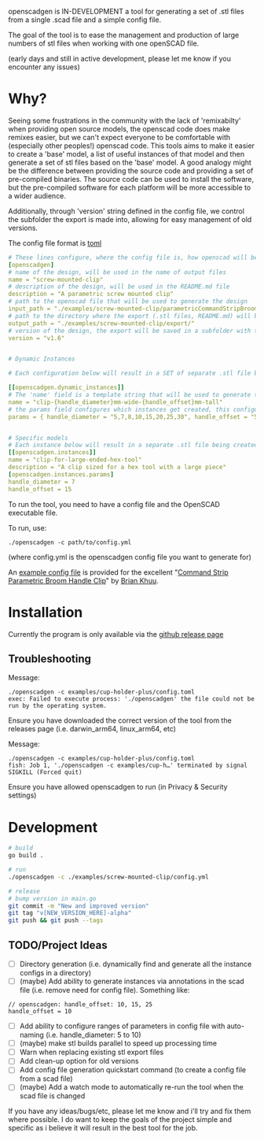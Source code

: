openscadgen is IN-DEVELOPMENT a tool for generating a set of .stl files from a single .scad file and a simple config file.

The goal of the tool is to ease the management and production of large numbers of stl files when working with one openSCAD file.

(early days and still in active development, please let me know if you encounter any issues)

# Why?

Seeing some frustrations in the community with the lack of 'remixabilty' when providing open source models, the openscad code does make remixes easier, but we can't expect everyone to be comfortable with (especially other peoples!) openscad code. This tools aims to make it easier to create a 'base' model, a list of useful instances of that model and then generate a set of stl files based on the 'base' model. A good analogy might be the difference between providing the source code and providing a set of pre-compiled binaries. The source code can be used to install the software, but the pre-compiled software for each platform will be more accessible to a wider audience.

Additionally, through 'version' string defined in the config file, we control the subfolder the export is made into, allowing for easy management of old versions.

The config file format is [toml](https://toml.io/en/)
```yaml
# These lines configure, where the config file is, how openscad will be run and where the output will be saved
[openscadgen]
# name of the design, will be used in the name of output files
name = "screw-mounted-clip"
# description of the design, will be used in the README.md file
description = "A parametric screw mounted clip"
# path to the openscad file that will be used to generate the design
input_path = "./examples/screw-mounted-clip/parametricCommandStripBroomHook.scad"
# path to the directory where the export (.stl files, README.md) will be saved
output_path = "./examples/screw-mounted-clip/export/"
# version of the design, the export will be saved in a subfolder with this version number
version = "v1.6"


# Dynamic Instances

# Each configuration below will result in a SET of separate .stl file being created with those parameters in the 'output_path' directory

[[openscadgen.dynamic_instances]]
# The 'name' field is a template string that will be used to generate the instance name (note the {param_name} syntax for value replacement)
name = "clip-{handle_diameter}mm-wide-{handle_offset}mm-tall"
# the params field configures which instances get created, this configures 50 
params = { handle_diameter = "5,7,8,10,15,20,25,30", handle_offset = "5,10,15,20,25,30" }


# Specific models
# Each instance below will result in a separate .stl file being created with those parameters in the 'output_path' directory
[[openscadgen.instances]]
name = "clip-for-large-ended-hex-tool"
description = "A clip sized for a hex tool with a large piece"
[openscadgen.instances.params]
handle_diameter = 7
handle_offset = 15

```

To run the tool, you need to have a config file and the OpenSCAD executable file.

To run, use: 
```
./openscadgen -c path/to/config.yml
```
(where config.yml is the openscadgen config file you want to generate for)


An [example config file](./examples/screw-mounted-clip/config.yml) is provided for the excellent "[Command Strip Parametric Broom Handle Clip](https://www.printables.com/model/516117-parametric-broom-handle-holder-openscad-command-st/related)" by [Brian Khuu](https://briankhuu.com/). 

# Installation

Currently the program is only available via the [github release page](https://github.com/kiwikid/openscadgen/releases)


## Troubleshooting


Message:
```
./openscadgen -c examples/cup-holder-plus/config.toml
exec: Failed to execute process: './openscadgen' the file could not be run by the operating system.
```
Ensure you have downloaded the correct version of the tool from the releases page (i.e. darwin_arm64, linux_arm64, etc)

Message:
```
./openscadgen -c examples/cup-holder-plus/config.toml
fish: Job 1, './openscadgen -c examples/cup-h…' terminated by signal SIGKILL (Forced quit)
```
Ensure you have allowed openscadgen to run (in Privacy & Security settings)




# Development
```bash
# build
go build .

# run
./openscadgen -c ./examples/screw-mounted-clip/config.yml

# release   
# bump version in main.go
git commit -m "New and improved version"
git tag "v[NEW_VERSION_HERE]-alpha"  
git push && git push --tags
```






## TODO/Project Ideas
- [ ] Directory generation (i.e. dynamically find and generate all the instance configs in a directory)
- [ ] (maybe) Add ability to generate instances via annotations in the scad file (i.e. remove need for config file). Something like:
```
// openscadgen: handle_offset: 10, 15, 25
handle_offset = 10
```
- [ ] Add ability to configure ranges of parameters in config file with auto-naming (i.e. handle_diameter: 5 to 10)
- [ ] (maybe) make stl builds parallel to speed up processing time 
- [ ] Warn when replacing existing stl export files
- [ ] Add clean-up option for old versions
- [ ] Add config file generation quickstart command (to create a config file from a scad file)
- [ ] (maybe) Add a watch mode to automatically re-run the tool when the scad file is changed

If you have any ideas/bugs/etc, please let me know and i'll try and fix them where possible. I do want to keep the goals of the project simple and specific as i believe it will result in the best tool for the job.